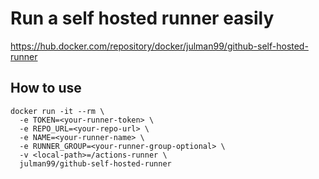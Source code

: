 # Run a self hosted runner easily

https://hub.docker.com/repository/docker/julman99/github-self-hosted-runner

## How to use

```
docker run -it --rm \
  -e TOKEN=<your-runner-token> \
  -e REPO_URL=<your-repo-url> \
  -e NAME=<your-runner-name> \
  -e RUNNER_GROUP=<your-runner-group-optional> \
  -v <local-path>=/actions-runner \
  julman99/github-self-hosted-runner
```
